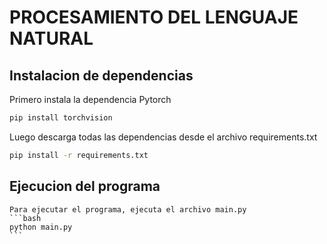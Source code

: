 # PROCESAMIENTO DEL LENGUAJE NATURAL

## Instalacion de dependencias
Primero instala la dependencia Pytorch
```bash
pip install torchvision
```
Luego descarga todas las dependencias desde el archivo requirements.txt
```bash
pip install -r requirements.txt
```
 ## Ejecucion del programa
    Para ejecutar el programa, ejecuta el archivo main.py
    ```bash
    python main.py
    ```